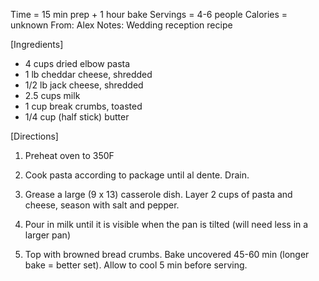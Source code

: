 Time = 15 min prep + 1 hour bake
Servings = 4-6 people
Calories = unknown
From: Alex 
Notes: Wedding reception recipe

[Ingredients]

-  4 cups dried elbow pasta
-  1 lb cheddar cheese, shredded
-  1/2 lb jack cheese, shredded
-  2.5 cups milk
-  1 cup break crumbs, toasted
-  1/4 cup (half stick) butter


[Directions]
1.  Preheat oven to 350F

2.  Cook pasta according to package until al dente. Drain. 

3.  Grease a large (9 x 13) casserole dish. Layer 2 cups of pasta and cheese, season with salt and pepper. 

4.  Pour in milk until it is visible when the pan is tilted (will need less in a larger pan)

5.  Top with browned bread crumbs. Bake uncovered 45-60 min (longer bake = better set). Allow to cool 5 min before serving. 